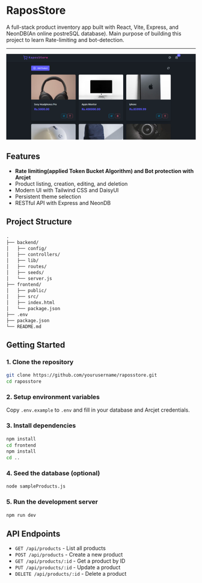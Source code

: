 # RaposStore

A full-stack product inventory app built with React, Vite, Express, and NeonDB(An online postreSQL database). Main purpose of building this project to learn Rate-limiting and bot-detection.

---

![Project Screenshot](readmeAssets/cover.png)

## Features

- <b>Rate limiting(applied Token Bucket Algorithm) and Bot protection with Arcjet</b>
- Product listing, creation, editing, and deletion
- Modern UI with Tailwind CSS and DaisyUI
- Persistent theme selection
- RESTful API with Express and NeonDB

## Project Structure

```
.
├── backend/
│   ├── config/
│   ├── controllers/
│   ├── lib/
│   ├── routes/
│   ├── seeds/
│   └── server.js
├── frontend/
│   ├── public/
│   ├── src/
│   ├── index.html
│   └── package.json
├── .env
├── package.json
└── README.md
```

## Getting Started

### 1. Clone the repository

```sh
git clone https://github.com/yourusername/raposstore.git
cd raposstore
```

### 2. Setup environment variables

Copy `.env.example` to `.env` and fill in your database and Arcjet credentials.

### 3. Install dependencies

```sh
npm install
cd frontend
npm install
cd ..
```

### 4. Seed the database (optional)

```sh
node sampleProducts.js
```

### 5. Run the development server

```sh
npm run dev
```

## API Endpoints

- `GET /api/products` - List all products
- `POST /api/products` - Create a new product
- `GET /api/products/:id` - Get a product by ID
- `PUT /api/products/:id` - Update a product
- `DELETE /api/products/:id` - Delete a product

